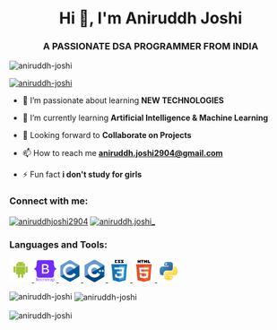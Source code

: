 <h1 align="center">Hi 👋, I'm Aniruddh Joshi</h1>
<h3 align="center">A PASSIONATE DSA PROGRAMMER FROM INDIA</h3>

<p align="left"> <img src="https://komarev.com/ghpvc/?username=aniruddh-joshi&label=Profile%20views&color=0e75b6&style=flat" alt="aniruddh-joshi" /> </p>

<p align="left"> <a href="https://github.com/ryo-ma/github-profile-trophy"><img src="https://github-profile-trophy.vercel.app/?username=aniruddh-joshi" alt="aniruddh-joshi" /></a> </p>

- 🔭 I’m passionate about learning **NEW TECHNOLOGIES**

- 🤖 I’m currently learning **Artificial Intelligence & Machine Learning**

- 💬 Looking forward to **Collaborate on Projects**

- 📫 How to reach me **aniruddh.joshi2904@gmail.com**

- ⚡ Fun fact **i don't study for girls**

<h3 align="left">Connect with me:</h3>
<p align="left">
<a href="https://linkedin.com/in/aniruddhjoshi2904" target="blank"><img align="center" src="https://raw.githubusercontent.com/rahuldkjain/github-profile-readme-generator/master/src/images/icons/Social/linked-in-alt.svg" alt="aniruddhjoshi2904" height="30" width="40" /></a>
<a href="https://instagram.com/aniruddh.joshi_" target="blank"><img align="center" src="https://raw.githubusercontent.com/rahuldkjain/github-profile-readme-generator/master/src/images/icons/Social/instagram.svg" alt="aniruddh.joshi_" height="30" width="40" /></a>
</p>

<h3 align="left">Languages and Tools:</h3>
<p align="left"> <a href="https://developer.android.com" target="_blank" rel="noreferrer"> <img src="https://raw.githubusercontent.com/devicons/devicon/master/icons/android/android-original-wordmark.svg" alt="android" width="40" height="40"/> </a> <a href="https://getbootstrap.com" target="_blank" rel="noreferrer"> <img src="https://raw.githubusercontent.com/devicons/devicon/master/icons/bootstrap/bootstrap-plain-wordmark.svg" alt="bootstrap" width="40" height="40"/> </a> <a href="https://www.cprogramming.com/" target="_blank" rel="noreferrer"> <img src="https://raw.githubusercontent.com/devicons/devicon/master/icons/c/c-original.svg" alt="c" width="40" height="40"/> </a> <a href="https://www.w3schools.com/cpp/" target="_blank" rel="noreferrer"> <img src="https://raw.githubusercontent.com/devicons/devicon/master/icons/cplusplus/cplusplus-original.svg" alt="cplusplus" width="40" height="40"/> </a> <a href="https://www.w3schools.com/css/" target="_blank" rel="noreferrer"> <img src="https://raw.githubusercontent.com/devicons/devicon/master/icons/css3/css3-original-wordmark.svg" alt="css3" width="40" height="40"/> </a> <a href="https://www.w3.org/html/" target="_blank" rel="noreferrer"> <img src="https://raw.githubusercontent.com/devicons/devicon/master/icons/html5/html5-original-wordmark.svg" alt="html5" width="40" height="40"/> </a> <a href="https://www.python.org" target="_blank" rel="noreferrer"> <img src="https://raw.githubusercontent.com/devicons/devicon/master/icons/python/python-original.svg" alt="python" width="40" height="40"/> </a> </p>

<p><img align="left" src="https://github-readme-stats.vercel.app/api/top-langs?username=aniruddh-joshi&show_icons=true&locale=en&layout=compact" alt="aniruddh-joshi" /></p>

<p>&nbsp;<img align="center" src="https://github-readme-stats.vercel.app/api?username=aniruddh-joshi&show_icons=true&locale=en" alt="aniruddh-joshi" /></p>

<p><img align="center" src="https://github-readme-streak-stats.herokuapp.com/?user=aniruddh-joshi&" alt="aniruddh-joshi" /></p>

